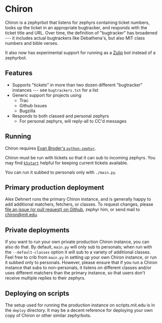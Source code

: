 Chiron
======

Chiron is a zephyrbot that listens for zephyrs containing ticket numbers, looks
up the ticket in an appropriate bugtracker, and responds with the ticket title
and URL. Over time, the definition of "bugtracker" has broadened --- it
includes actual bugtrackers like Debathena's, but also MIT class numbers and
bible verses.

It also now has experimental support for running as a
[Zulip](https://zulip.com/) bot instead of a zephyrbot.

Features
--------

- Supports "tickets" in more than two dozen different "bugtracker" instances --- see `bugtrackers.txt` for a list
- Generic support for projects using
    - Trac
    - Github Issues
    - Bugzilla
- Responds to both classed and personal zephyrs
    - For personal zephyrs, will reply-all to CC'd messages

Running
-------

Chiron requires [Evan Broder's
`python-zephyr`](https://github.com/ebroder/python-zephyr).

Chiron must be run with tickets so that it can sub to incoming zephyrs. You may
find [`k5start`](http://www.eyrie.org/~eagle/software/kstart/) helpful for
keeping current tickets available.

You can run it subbed to personals only with `./main.py`.

Primary production deployment
-----------------------------

Alex Dehnert <adehnert> runs the primary Chiron instance, and is generally
happy to add additional matchers, fetchers, or classes. To request changes,
please [file an issue (or pull request) on
Github](https://github.com/sipb/chiron/issues/), zephyr him, or send mail to
chiron@mit.edu.

Private deployments
-------------------

If you want to run your own private production Chiron instance, you can also do
that. By default, `main.py` will only sub to personals; when run with the
`--default-classes` option it will sub to a variety of additional classes. Feel free to
crib from `main.py` in setting up your own Chiron instance, or run it subbed
only to personals. However, please ensure that if you run a Chiron instance
that subs to non-personals, it listens on different classes and/or uses
different matchers than the primary instance, so that users don't receive
multiple replies to their zephyrs.

Deploying on scripts
--------------------

The setup used for running the production instance on scripts.mit.edu is in the
`deploy` directory. It may be a decent reference for deploying your own copy of
Chiron or other similar zephyrbots.
